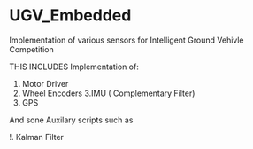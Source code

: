 # UGV_Embedded
Implementation of various sensors for Intelligent Ground Vehivle Competition

THIS INCLUDES Implementation of:

1. Motor Driver
2. Wheel Encoders
3.IMU ( Complementary Filter)
4. GPS

And sone Auxilary scripts such as

!. Kalman Filter

